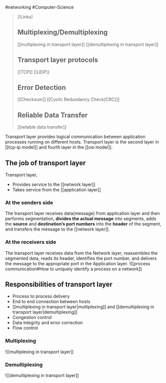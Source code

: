 #networking #Computer-Science 

>[!Links]
>## Multiplexing/Demultiplexing
>[[multiplexing in transport layer]]
>[[demultiplexing in transport layer]]
>## Transport layer protocols
>[[TCP]]
>[[UDP]]
>## Error Detection
>[[Checksum]]
>[[Cyclic Redundancy Check(CRC)]]
>## Reliable Data Transfer
>[[reliable data transfer]]

Transport layer provides logical communication between application processes running on different hosts. Transport layer is the second layer in [[tcp-ip model]] and fourth layer in the [[osi model]]. 
## The job of transport layer
Transport layer,
- Provides service to the [[network layer]]
- Takes service from the [[application layer]]
### At the senders side
The transport layer receives data(message) from application layer and then performs segmentation, **divides the actual message** into segments, adds the **source** and **destination’s port numbers** into the **header** of the segment, and transfers the message to the [[network layer]].

### At the receivers side
The transport layer receives data from the Network layer, reassembles the segmented data, reads its header, identifies the port number, and delivers the message to the appropriate port in the Application layer.
![[process communication#How to uniquely identify a process on a network]]

## Responsibilities of transport layer
- Process to process delivery
- End to end connection between hosts
- [[multiplexing in transport layer|multiplexing]] and [[demultiplexing in transport layer|demultiplexing]]
- Congestion control
- Data integrity and error correction
- Flow control

### Multiplexing
![[multiplexing in transport layer]]

### Demultiplexing
![[demultiplexing in transport layer]]

